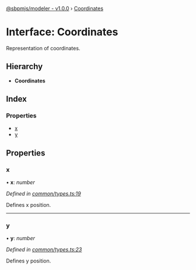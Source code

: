 [@sbpmjs/modeler - v1.0.0](../README.md) › [Coordinates](coordinates.md)

# Interface: Coordinates

Representation of coordinates.

## Hierarchy

* **Coordinates**

## Index

### Properties

* [x](coordinates.md#x)
* [y](coordinates.md#y)

## Properties

###  x

• **x**: *number*

*Defined in [common/types.ts:19](https://github.com/mkolodiy/sbpmjs/blob/97cb194/packages/sbpm-modeler/lib/common/types.ts#L19)*

Defines x position.

___

###  y

• **y**: *number*

*Defined in [common/types.ts:23](https://github.com/mkolodiy/sbpmjs/blob/97cb194/packages/sbpm-modeler/lib/common/types.ts#L23)*

Defines y position.
